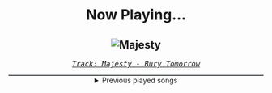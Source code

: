 <div align="center"> 
<h1>Now Playing...</h1>

![Majesty](https://i.scdn.co/image/ab67616d00001e024992ab275360f17274b7a867)
--
_<samp><a href="https://open.spotify.com/track/3QbnsNZdOC36Kvdc2bSf1J">Track: Majesty - Bury Tomorrow</a></samp>_

<div style="border: 1px #4B5054 solid"></div>
<details>
  <summary>
    Previous played songs
  </summary>
  <table>
    <thead>
      <tr>
        <th>
          Artist
        </th>
        <th>
          Song
        </th>
        <th>
          Link
        </th>
      </tr>
    </thead>
    <tbody>
      <tr><td>Bury Tomorrow</td><td>Majesty</td><td><a href="https://open.spotify.com/track/3QbnsNZdOC36Kvdc2bSf1J">https://open.spotify.com/track/3QbnsNZdOC36Kvdc2bSf1J</a></td></tr><tr><td>Set It Off</td><td>Punching Bag</td><td><a href="https://open.spotify.com/track/7fudux10sVIxILOocZaHrW">https://open.spotify.com/track/7fudux10sVIxILOocZaHrW</a></td></tr><tr><td>Void Chapter</td><td>Reclaimer - Extended</td><td><a href="https://open.spotify.com/track/2Dfdtc16WXASKXJM7qsDKF">https://open.spotify.com/track/2Dfdtc16WXASKXJM7qsDKF</a></td></tr><tr><td>Bury Tomorrow</td><td>Recovery?</td><td><a href="https://open.spotify.com/track/6iT0m0yuFbzZ2DH3vW0fgJ">https://open.spotify.com/track/6iT0m0yuFbzZ2DH3vW0fgJ</a></td></tr><tr><td>Bury Tomorrow</td><td>Majesty</td><td><a href="https://open.spotify.com/track/3QbnsNZdOC36Kvdc2bSf1J">https://open.spotify.com/track/3QbnsNZdOC36Kvdc2bSf1J</a></td></tr><tr><td>Bury Tomorrow</td><td>Majesty</td><td><a href="https://open.spotify.com/track/3QbnsNZdOC36Kvdc2bSf1J">https://open.spotify.com/track/3QbnsNZdOC36Kvdc2bSf1J</a></td></tr><tr><td>Bury Tomorrow</td><td>The Carcass King (feat. Cody Frost)</td><td><a href="https://open.spotify.com/track/4yJ5cpaHDE5JHp0WLHGgrp">https://open.spotify.com/track/4yJ5cpaHDE5JHp0WLHGgrp</a></td></tr><tr><td>Bury Tomorrow</td><td>Begin Again</td><td><a href="https://open.spotify.com/track/6uCkCdWgzS2joEVTGnGSz9">https://open.spotify.com/track/6uCkCdWgzS2joEVTGnGSz9</a></td></tr><tr><td>Bury Tomorrow</td><td>Boltcutter</td><td><a href="https://open.spotify.com/track/6Qe4DUWhgMt6cKlOJ5mDhc">https://open.spotify.com/track/6Qe4DUWhgMt6cKlOJ5mDhc</a></td></tr><tr><td>Bury Tomorrow</td><td>Care</td><td><a href="https://open.spotify.com/track/46lbzaEKVNn2EWArjTFbrQ">https://open.spotify.com/track/46lbzaEKVNn2EWArjTFbrQ</a></td></tr><tr><td>Anbu Monastir</td><td>Dattebayo</td><td><a href="https://open.spotify.com/track/0fVgS14RhyOpQ5oGuoHbE0">https://open.spotify.com/track/0fVgS14RhyOpQ5oGuoHbE0</a></td></tr><tr><td>ENMA</td><td>Königschakra</td><td><a href="https://open.spotify.com/track/1aMZNULT5x5EHC1tceVcX4">https://open.spotify.com/track/1aMZNULT5x5EHC1tceVcX4</a></td></tr><tr><td>Anbu Monastir</td><td>Hokage Cypher</td><td><a href="https://open.spotify.com/track/5hGU5YvNezwlFFLUg8VKtG">https://open.spotify.com/track/5hGU5YvNezwlFFLUg8VKtG</a></td></tr><tr><td>Animetrix</td><td>Episch</td><td><a href="https://open.spotify.com/track/0BEq9q3XmPd4N8RRHwhi3L">https://open.spotify.com/track/0BEq9q3XmPd4N8RRHwhi3L</a></td></tr><tr><td>Anbu Monastir</td><td>Madara Uchiha Origin</td><td><a href="https://open.spotify.com/track/3otEUEkrLWszdsW8Ppi7In">https://open.spotify.com/track/3otEUEkrLWszdsW8Ppi7In</a></td></tr><tr><td>Anbu Monastir</td><td>Akatsuki Cypher</td><td><a href="https://open.spotify.com/track/7AV11Hq9Z1mF5RPR9Ikpw6">https://open.spotify.com/track/7AV11Hq9Z1mF5RPR9Ikpw6</a></td></tr><tr><td>Anbu Monastir</td><td>Dattebayo</td><td><a href="https://open.spotify.com/track/0fVgS14RhyOpQ5oGuoHbE0">https://open.spotify.com/track/0fVgS14RhyOpQ5oGuoHbE0</a></td></tr><tr><td>ENMA</td><td>Königschakra</td><td><a href="https://open.spotify.com/track/1aMZNULT5x5EHC1tceVcX4">https://open.spotify.com/track/1aMZNULT5x5EHC1tceVcX4</a></td></tr><tr><td>Anbu Monastir</td><td>Hokage Cypher</td><td><a href="https://open.spotify.com/track/5hGU5YvNezwlFFLUg8VKtG">https://open.spotify.com/track/5hGU5YvNezwlFFLUg8VKtG</a></td></tr><tr><td>Animetrix</td><td>Episch</td><td><a href="https://open.spotify.com/track/0BEq9q3XmPd4N8RRHwhi3L">https://open.spotify.com/track/0BEq9q3XmPd4N8RRHwhi3L</a></td></tr>
    </tbody>
  </table>
</details>

</div>
